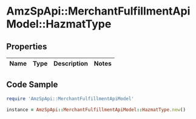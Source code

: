 # AmzSpApi::MerchantFulfillmentApiModel::HazmatType

## Properties

Name | Type | Description | Notes
------------ | ------------- | ------------- | -------------

## Code Sample

```ruby
require 'AmzSpApi::MerchantFulfillmentApiModel'

instance = AmzSpApi::MerchantFulfillmentApiModel::HazmatType.new()
```


